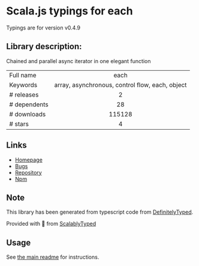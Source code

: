 
# Scala.js typings for each

Typings are for version v0.4.9

## Library description:
Chained and parallel async iterator in one elegant function

|                    |                 |
| ------------------ | :-------------: |
| Full name          | each |
| Keywords           | array, asynchronous, control flow, each, object |
| # releases         | 2 |
| # dependents       | 28 |
| # downloads        | 115128 |
| # stars            | 4 |

## Links
- [Homepage](https://github.com/adaltas/node-each)
- [Bugs](https://github.com/adaltas/node-each/issues)
- [Repository](https://github.com/adaltas/node-each)
- [Npm](https://www.npmjs.com/package/each)
    


## Note
This library has been generated from typescript code from [DefinitelyTyped](https://definitelytyped.org).

Provided with :purple_heart: from [ScalablyTyped](https://github.com/oyvindberg/ScalablyTyped)

## Usage
See [the main readme](../../readme.md) for instructions.


